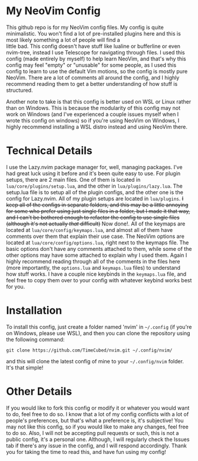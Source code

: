 # My NeoVim Config

This github repo is for my NeoVim config files. My config is quite minimalistic. You won't find a
lot of pre-installed plugins here and this is most likely something a lot of people will find a  
little bad. This config doesn't have stuff like lualine or bufferline or even nvim-tree, instead
I use Telescope for navigating through files. I used this config (made entirely by myself) to help
learn NeoVim, and that's why this config may feel "empty" or "unusable" for some people, as I used
this config to learn to use the default Vim motions, so the config is mostly pure NeoVim. There are 
a lot of comments all around the config, and I highly recommend reading them to get a better 
understanding of how stuff is structured.

Another note to take is that this config is better used on WSL or Linux rather than on Windows.
This is because the modularity of this config may not work on Windows (and I've experienced a 
couple issues myself when I wrote this config on windows) so if you're using NeoVim on Windows, I 
highly recommend installing a WSL distro instead and using NeoVim there.

# Technical Details

I use the Lazy.nvim package manager for, well, managing packages. I've had great luck using it before
and it's been quite easy to use. For plugin setups, there are 2 main files. One of them is located in
`lua/core/plugins/setup.lua`, and the other in `lua/plugins/lazy.lua`. The setup.lua file
is to setup all of the plugin configs, and the other one is the config for Lazy.nvim. All of my 
plugin setups are located in `lua/plugins`. ~~I keep all of the configs in separate folders, and this
may be a little annoying for some who prefer using just single files in a folder, but I made it that
way, and I can't be bothered enough to refactor the config to use single files (although it's not
actually *that* difficult)~~ Now done!. All of the keymaps are located at `lua/core/config/keymaps.lua`, and
almost all of them have comments over them that explain their use case. The NeoVim options are
located at `lua/core/config/options.lua`, right next to the keymaps file. The basic options don't
have any comments attached to them, while some of the other options may have some attached to explain
why I used them. Again I highly recommend reading through all of the comments in the files here (more
importantly, the `options.lua` and `keymaps.lua` files) to understand how stuff works. I have a 
couple nice keybinds in the `keymaps.lua` file, and feel free to copy them over to your config with
whatever keybind works best for you.

# Installation

To install this config, just create a folder named 'nvim' in `~/.config` (if you're on Windows, please use WSL), 
and then you can clone the repository using the following command:
```
git clone https://github.com/TimeCubed/nvim.git ~/.config/nvim/
```
and this will clone the latest config of mine to your `~/.config/nvim` folder. It's that simple!

# Other Details

If you would like to fork this config or modify it or whatever you would want to do, feel free to do
so. I know that a lot of my config conflicts with a lot of people's preferences, but that's what a
preference is, it's subjective! You may not like this config, so if you would like to make any changes, feel free to do so. Also, I will not be accepting pull requests or such, this is not a public config, it's a personal one. Although, I will regularly check the Issues tab if there's any
issue in the config, and I will respond accordingly. Thank you for taking the time to read this, and
have fun using my config!
